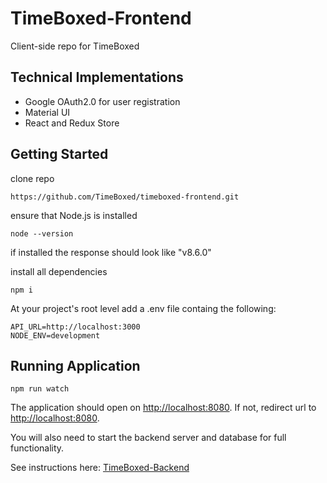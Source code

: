 # TimeBoxed-Frontend

Client-side repo for TimeBoxed

## Technical Implementations

* Google OAuth2.0 for user registration
* Material UI
* React and Redux Store

## Getting Started

clone repo

    https://github.com/TimeBoxed/timeboxed-frontend.git

ensure that Node.js is installed

    node --version

if installed the response should look like "v8.6.0"

install all dependencies

    npm i

At your project's root level add a .env file containg the following:

    API_URL=http://localhost:3000
    NODE_ENV=development

## Running Application

    npm run watch

The application should open on [http://localhost:8080](http://localhost:8080). If not, redirect url to [http://localhost:8080](http://localhost:8080).

You will also need to start the backend server and database for full functionality.

See instructions here: [TimeBoxed-Backend](https://github.com/TimeBoxed/timeboxed-backend)